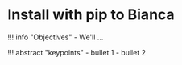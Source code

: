 # Install with pip to Bianca


!!! info "Objectives"
    - We'll ...

!!! abstract "keypoints"
    - bullet 1
    - bullet 2
